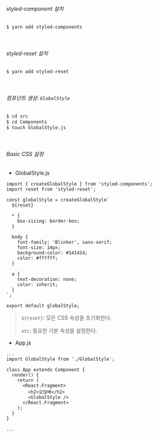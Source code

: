 ###### styled-component 설치

```bash
$ yarn add styled-components
```

<br>

###### styled-reset 설치

```bash
$ yarn add styled-reset
```

<br>

###### 컴포넌트 생성: `GlobalStyle`

```bash
$ cd src
$ cd Components
$ touch GlobalStyle.js
```

<br>

###### Basic CSS 설정

- GlobalStyle.js

```react
import { createGlobalStyle } from 'styled-components';
import reset from 'styled-reset';

const globalStyle = createGlobalStyle`
  ${reset}

  * {
    box-sizing: border-box;
  }

  body {
    font-family: 'Blinker', sans-serif;
    font-size: 14px;
    background-color: #141414;
    color: #ffffff;
  }
  
  a {
    text-decoration: none;
    color: inherit;
  }
`;

export default globalStyle;
```

> `${reset}`: 모든 CSS 속성을 초기화한다.
>
> `etc`: 필요한 기본 속성을 설정한다.

- App.js

```react
...
import GlobalStyle from './GlobalStyle';

class App extends Component {
  render() {
    return (
      <React.Fragment>
        <h2>오많배</h2>
        <GlobalStyle />
      </React.Fragment>
    );
  }
}

...
```

<br>

<br>